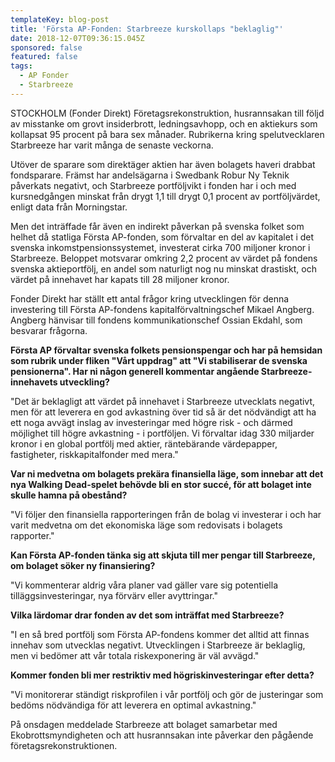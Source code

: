 ```yaml
---
templateKey: blog-post
title: 'Första AP-Fonden: Starbreeze kurskollaps "beklaglig"'
date: 2018-12-07T09:36:15.045Z
sponsored: false
featured: false
tags:
  - AP Fonder
  - Starbreeze
---
```

STOCKHOLM (Fonder Direkt) Företagsrekonstruktion, husrannsakan till följd av misstanke om grovt insiderbrott, ledningsavhopp, och en aktiekurs som kollapsat 95 procent på bara sex månader. Rubrikerna kring spelutvecklaren Starbreeze har varit många de senaste veckorna.

Utöver de sparare som direktäger aktien har även bolagets haveri drabbat fondsparare. Främst har andelsägarna i Swedbank Robur Ny Teknik påverkats negativt, och Starbreeze portföljvikt i fonden har i och med kursnedgången minskat från drygt 1,1 till drygt 0,1 procent av portföljvärdet, enligt data från Morningstar.

Men det inträffade får även en indirekt påverkan på svenska folket som helhet då statliga Första AP-fonden, som förvaltar en del av kapitalet i det svenska inkomstpensionssystemet, investerat cirka 700 miljoner kronor i Starbreeze. Beloppet motsvarar omkring 2,2 procent av värdet på fondens svenska aktieportfölj, en andel som naturligt nog nu minskat drastiskt, och värdet på innehavet har kapats till 28 miljoner kronor.

Fonder Direkt har ställt ett antal frågor kring utvecklingen för denna investering till Första AP-fondens kapitalförvaltningschef Mikael Angberg. Angberg hänvisar till fondens kommunikationschef Ossian Ekdahl, som besvarar frågorna.

**Första AP förvaltar svenska folkets pensionspengar och har på hemsidan som rubrik under fliken "Vårt uppdrag" att "Vi stabiliserar de svenska pensionerna". Har ni någon generell kommentar angående Starbreeze-innehavets utveckling?**

"Det är beklagligt att värdet på innehavet i Starbreeze utvecklats negativt, men för att leverera en god avkastning över tid så är det nödvändigt att ha ett noga avvägt inslag av investeringar med högre risk - och därmed möjlighet till högre avkastning - i portföljen. Vi förvaltar idag 330 miljarder kronor i en global portfölj med aktier, räntebärande värdepapper, fastigheter, riskkapitalfonder med mera."

**Var ni medvetna om bolagets prekära finansiella läge, som innebar att det nya Walking Dead-spelet behövde bli en stor succé, för att bolaget inte skulle hamna på obestånd?**

"Vi följer den finansiella rapporteringen från de bolag vi investerar i och har varit medvetna om det ekonomiska läge som redovisats i bolagets rapporter."

**Kan Första AP-fonden tänka sig att skjuta till mer pengar till Starbreeze, om bolaget söker ny finansiering?**

"Vi kommenterar aldrig våra planer vad gäller vare sig potentiella tilläggsinvesteringar, nya förvärv eller avyttringar."

**Vilka lärdomar drar fonden av det som inträffat med Starbreeze?**

"I en så bred portfölj som Första AP-fondens kommer det alltid att finnas innehav som utvecklas negativt. Utvecklingen i Starbreeze är beklaglig, men vi bedömer att vår totala riskexponering är väl avvägd."

**Kommer fonden bli mer restriktiv med högriskinvesteringar efter detta?**

"Vi monitorerar ständigt riskprofilen i vår portfölj och gör de justeringar som bedöms nödvändiga för att leverera en optimal avkastning."

På onsdagen meddelade Starbreeze att bolaget samarbetar med Ekobrottsmyndigheten och att husrannsakan inte påverkar den pågående företagsrekonstruktionen.
